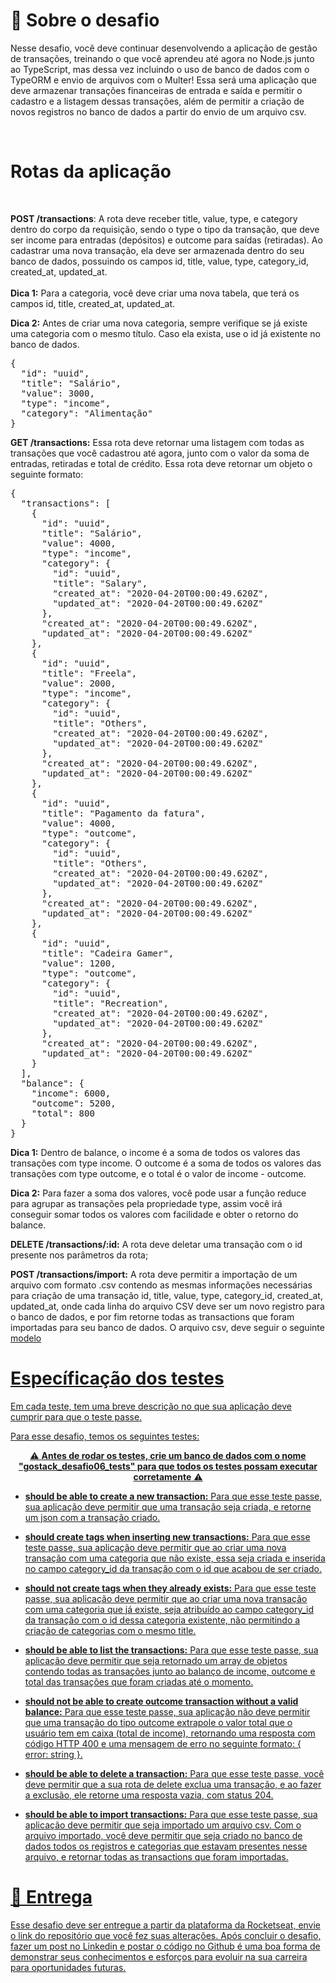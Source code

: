 <h1>🚀 Sobre o desafio</h1>
<p>Nesse desafio, você deve continuar desenvolvendo a aplicação de gestão de transações, treinando o que você aprendeu até agora no Node.js junto ao TypeScript, mas dessa vez incluindo o uso de banco de dados com o TypeORM e envio de arquivos com o Multer!
Essa será uma aplicação que deve armazenar transações financeiras de entrada e saída e permitir o cadastro e a listagem dessas transações, além de permitir a criação de novos registros no banco de dados a partir do envio de um arquivo csv.</p>
<br>
<h1>Rotas da aplicação</h1>
<br>
<p><strong>POST /transactions</strong>: A rota deve receber title, value, type, e category dentro do corpo da requisição, sendo o type o tipo da transação, que deve ser income para entradas (depósitos) e outcome para saídas (retiradas). Ao cadastrar uma nova transação, ela deve ser armazenada dentro do seu banco de dados, possuindo os campos id, title, value, type, category_id, created_at, updated_at.
<br><br>
<strong>Dica 1:</strong> Para a categoria, você deve criar uma nova tabela, que terá os campos id, title, created_at, updated_at.

<strong>Dica 2:</strong> Antes de criar uma nova categoria, sempre verifique se já existe uma categoria com o mesmo título. Caso ela exista, use o id já existente no banco de dados.</p>
<pre>{
  "id": "uuid",
  "title": "Salário",
  "value": 3000,
  "type": "income",
  "category": "Alimentação"
}</pre>
<p><strong>GET /transactions:</strong> Essa rota deve retornar uma listagem com todas as transações que você cadastrou até agora, junto com o valor da soma de entradas, retiradas e total de crédito. Essa rota deve retornar um objeto o seguinte formato:</p>
<pre>{
  "transactions": [
    {
      "id": "uuid",
      "title": "Salário",
      "value": 4000,
      "type": "income",
      "category": {
        "id": "uuid",
        "title": "Salary",
        "created_at": "2020-04-20T00:00:49.620Z",
        "updated_at": "2020-04-20T00:00:49.620Z"
      },
      "created_at": "2020-04-20T00:00:49.620Z",
      "updated_at": "2020-04-20T00:00:49.620Z"
    },
    {
      "id": "uuid",
      "title": "Freela",
      "value": 2000,
      "type": "income",
      "category": {
        "id": "uuid",
        "title": "Others",
        "created_at": "2020-04-20T00:00:49.620Z",
        "updated_at": "2020-04-20T00:00:49.620Z"
      },
      "created_at": "2020-04-20T00:00:49.620Z",
      "updated_at": "2020-04-20T00:00:49.620Z"
    },
    {
      "id": "uuid",
      "title": "Pagamento da fatura",
      "value": 4000,
      "type": "outcome",
      "category": {
        "id": "uuid",
        "title": "Others",
        "created_at": "2020-04-20T00:00:49.620Z",
        "updated_at": "2020-04-20T00:00:49.620Z"
      },
      "created_at": "2020-04-20T00:00:49.620Z",
      "updated_at": "2020-04-20T00:00:49.620Z"
    },
    {
      "id": "uuid",
      "title": "Cadeira Gamer",
      "value": 1200,
      "type": "outcome",
      "category": {
        "id": "uuid",
        "title": "Recreation",
        "created_at": "2020-04-20T00:00:49.620Z",
        "updated_at": "2020-04-20T00:00:49.620Z"
      },
      "created_at": "2020-04-20T00:00:49.620Z",
      "updated_at": "2020-04-20T00:00:49.620Z"
    }
  ],
  "balance": {
    "income": 6000,
    "outcome": 5200,
    "total": 800
  }
}</pre>
<p><strong>Dica 1:</strong> Dentro de balance, o income é a soma de todos os valores das transações com type income. O outcome é a soma de todos os valores das transações com type outcome, e o total é o valor de income - outcome.</p>

<p><strong>Dica 2:</strong> Para fazer a soma dos valores, você pode usar a função reduce para agrupar as transações pela propriedade type, assim você irá conseguir somar todos os valores com facilidade e obter o retorno do balance.</p>
<p><strong>DELETE /transactions/:id:</strong> A rota deve deletar uma transação com o id presente nos parâmetros da rota;</p>
<p><strong>POST /transactions/import:</strong> A rota deve permitir a importação de um arquivo com formato .csv contendo as mesmas informações necessárias para criação de uma transação id, title, value, type, category_id, created_at, updated_at, onde cada linha do arquivo CSV deve ser um novo registro para o banco de dados, e por fim retorne todas as transactions que foram importadas para seu banco de dados. O arquivo csv, deve seguir o seguinte <a href="https://github.com/rocketseat-education/bootcamp-gostack-desafios/blob/master/desafio-database-upload/assets/file.csv"</a>modelo</p>
<h1>Específicação dos testes</h1>
<p>Em cada teste, tem uma breve descrição no que sua aplicação deve cumprir para que o teste passe.</p>
<p>Para esse desafio, temos os seguintes testes:</p>
<p align="center">⚠️ <strong>Antes de rodar os testes, crie um banco de dados com o nome "gostack_desafio06_tests" para que todos os testes possam executar corretamente</strong> ⚠️</p>
<ul>
<li><p><strong>should be able to create a new transaction:</strong> Para que esse teste passe, sua aplicação deve permitir que uma transação seja criada, e retorne um json com a transação criado.</p>
</li>
<li><p><strong>should create tags when inserting new transactions:</strong> Para que esse teste passe, sua aplicação deve permitir que ao criar uma nova transação com uma categoria que não existe, essa seja criada e inserida no campo category_id da transação com o id que acabou de ser criado.</p>
</li>
<li><p><strong>should not create tags when they already exists:</strong> Para que esse teste passe, sua aplicação deve permitir que ao criar uma nova transação com uma categoria que já existe, seja atribuído ao campo category_id da transação com o id dessa categoria existente, não permitindo a criação de categorias com o mesmo title.</p>
</li>
<li><p><strong>should be able to list the transactions:</strong> Para que esse teste passe, sua aplicação deve permitir que seja retornado um array de objetos contendo todas as transações junto ao balanço de income, outcome e total das transações que foram criadas até o momento.</p>
</li>
<li><p><strong>should not be able to create outcome transaction without a valid balance:</strong> Para que esse teste passe, sua aplicação não deve permitir que uma transação do tipo outcome extrapole o valor total que o usuário tem em caixa (total de income), retornando uma resposta com código HTTP 400 e uma mensagem de erro no seguinte formato: { error: string }.</p>
</li>
<li><p><strong>should be able to delete a transaction:</strong> Para que esse teste passe, você deve permitir que a sua rota de delete exclua uma transação, e ao fazer a exclusão, ele retorne uma resposta vazia, com status 204.</p>
</li>
<li><p><strong>should be able to import transactions:</strong> Para que esse teste passe, sua aplicação deve permitir que seja importado um arquivo csv. Com o arquivo importado, você deve permitir que seja criado no banco de dados todos os registros e categorias que estavam presentes nesse arquivo, e retornar todas as transactions que foram importadas.</p>
</li>
</ul>
<h1>📆 Entrega</h1>
<p>Esse desafio deve ser entregue a partir da plataforma da Rocketseat, envie o link do repositório que você fez suas alterações. Após concluir o desafio, fazer um post no Linkedin e postar o código no Github é uma boa forma de demonstrar seus conhecimentos e esforços para evoluir na sua carreira para oportunidades futuras.</p>
